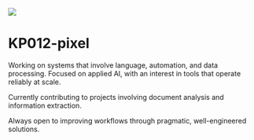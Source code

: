![](hello.svg)
# KP012-pixel

Working on systems that involve language, automation, and data processing. Focused on applied AI, with an interest in tools that operate reliably at scale.

Currently contributing to projects involving document analysis and information extraction.

Always open to improving workflows through pragmatic, well-engineered solutions.
